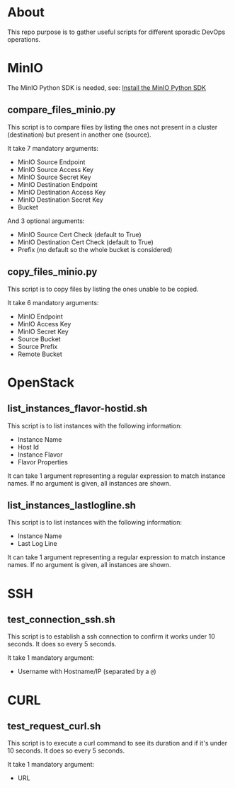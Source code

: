 # About

This repo purpose is to gather useful scripts for different sporadic DevOps operations.

# MinIO

The MinIO Python SDK is needed, see: [Install the MinIO Python SDK](https://github.com/minio/minio-py?tab=readme-ov-file#install-the-minio-python-sdk)

## compare_files_minio.py

This script is to compare files by listing the ones not present in a cluster (destination) but present in another one (source).

It take 7 mandatory arguments:
- MinIO Source Endpoint
- MinIO Source Access Key
- MinIO Source Secret Key
- MinIO Destination Endpoint
- MinIO Destination Access Key
- MinIO Destination Secret Key
- Bucket

And 3 optional arguments:
- MinIO Source Cert Check (default to True)
- MinIO Destination Cert Check (default to True)
- Prefix (no default so the whole bucket is considered)

## copy_files_minio.py

This script is to copy files by listing the ones unable to be copied.

It take 6 mandatory arguments:
- MinIO Endpoint
- MinIO Access Key
- MinIO Secret Key
- Source Bucket
- Source Prefix
- Remote Bucket

# OpenStack

## list_instances_flavor-hostid.sh

This script is to list instances with the following information:
- Instance Name
- Host Id
- Instance Flavor
- Flavor Properties

It can take 1 argument representing a regular expression to match instance names. If no argument is given, all instances are shown.

## list_instances_lastlogline.sh

This script is to list instances with the following information:
- Instance Name
- Last Log Line

It can take 1 argument representing a regular expression to match instance names. If no argument is given, all instances are shown.

# SSH

## test_connection_ssh.sh

This script is to establish a ssh connection to confirm it works under 10 seconds. It does so every 5 seconds.

It take 1 mandatory argument:
- Username with Hostname/IP (separated by a `@`)


# CURL

## test_request_curl.sh

This script is to execute a curl command to see its duration and if it's under 10 seconds. It does so every 5 seconds.

It take 1 mandatory argument:
- URL
